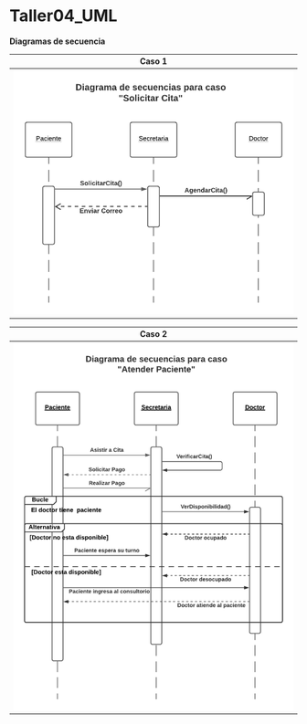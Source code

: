 # Taller04_UML

**Diagramas de secuencia**

Caso 1 |
--- |
![1](https://github.com/natroram/Taller04_UML/blob/1ebcf9a808e4e88bba19c4176fa1d70f10e67a89/Diagrama%20de%20Secuencia_SolicitarCita.png) |


Caso 2 |
--- |
![2](https://github.com/natroram/Taller04_UML/blob/1ebcf9a808e4e88bba19c4176fa1d70f10e67a89/Diagrama%20de%20Secuencia_AtenderPaciente.png) |

